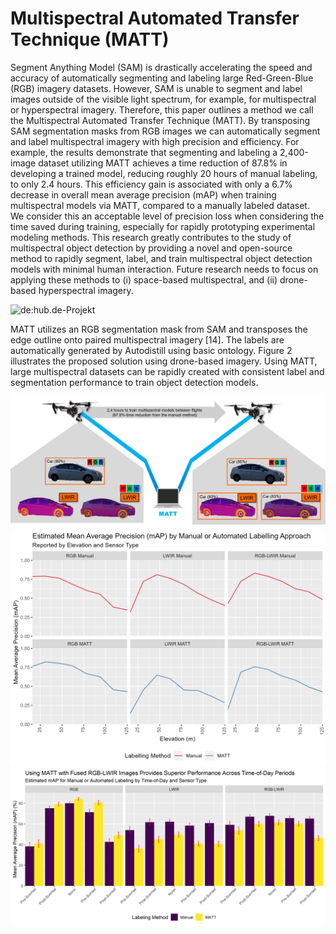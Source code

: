 # Multispectral Automated Transfer Technique (MATT)

Segment Anything Model (SAM) is drastically accelerating the speed and accuracy of automatically segmenting and labeling large Red-Green-Blue (RGB) imagery datasets. However, SAM is unable to segment and label images outside of the visible light spectrum, for example, for multispectral or hyperspectral imagery. Therefore, this paper outlines a method we call the Multispectral Automated Transfer Technique (MATT). By transposing SAM segmentation masks from RGB images we can automatically segment and label multispectral imagery with high precision and efficiency. For example, the results demonstrate that segmenting and labeling a 2,400-image dataset utilizing MATT achieves a time reduction of 87.8% in developing a trained model, reducing roughly 20 hours of manual labeling, to only 2.4 hours. This efficiency gain is associated with only a 6.7% decrease in overall mean average precision (mAP) when training multispectral models via MATT, compared to a manually labeled dataset. We consider this an acceptable level of precision loss when considering the time saved during training, especially for rapidly prototyping experimental modeling methods. This research greatly contributes to the study of multispectral object detection by providing a novel and open-source method to rapidly segment, label, and train multispectral object detection models with minimal human interaction. Future research needs to focus on applying these methods to (i) space-based multispectral, and (ii) drone-based hyperspectral imagery.  

![de:hub.de-Projekt](figures/matt2.png)

MATT utilizes an RGB segmentation mask from SAM and transposes the edge outline onto paired multispectral imagery [14]. The labels are automatically generated by Autodistill using basic ontology. Figure 2 illustrates the proposed solution using drone-based imagery. Using MATT, large multispectral datasets can be rapidly created with consistent label and segmentation performance to train object detection models.

![de:hub.de-Projekt](figures/figure2.png)
![de:hub.de-Projekt](figures/altitude_performance_subplot.png)
![de:hub.de-Projekt](figures/time_of_day_performance_subplot.png)
